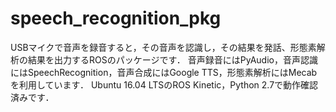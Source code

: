 # speech_recognition_pkg
USBマイクで音声を録音すると，その音声を認識し，その結果を発話、形態素解析の結果を出力するROSのパッケージです．
音声録音にはPyAudio，音声認識にはSpeechRecognition，音声合成にはGoogle TTS，形態素解析にはMecabを利用しています．
Ubuntu 16.04 LTSのROS Kinetic，Python 2.7で動作確認済みです．
